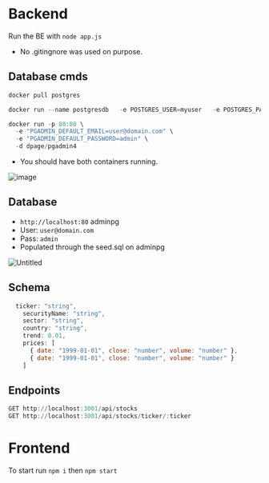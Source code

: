 # Backend
Run the BE with `node app.js`
- No .gitingnore was used on purpose.


## Database cmds 

```powershell
docker pull postgres

docker run --name postgresdb   -e POSTGRES_USER=myuser   -e POSTGRES_PASSWORD=mysecretpassword   -e POSTGRES_DB=postgresdb   -v $(pwd)/db:/docker-entrypoint-initdb.d/   -p 5432:5432   -d postgres

docker run -p 80:80 \
  -e "PGADMIN_DEFAULT_EMAIL=user@domain.com" \
  -e "PGADMIN_DEFAULT_PASSWORD=admin" \
  -d dpage/pgadmin4
 ```

- You should have both containers running.

![image](https://github.com/user-attachments/assets/f2cfe633-602a-4fbd-90d5-2df353d0903d)

## Database 
- `http://localhost:80` adminpg
- User: `user@domain.com`
- Pass: `admin`
- Populated through the seed.sql on adminpg

![Untitled](https://github.com/user-attachments/assets/4fc6aba9-e9cf-4604-b2c0-fea1b393542b)

## Schema 

```javascript
  ticker: "string",
    securityName: "string",
    sector: "string",
    country: "string",
    trend: 0.01,
    prices: [
      { date: "1999-01-01", close: "number", volume: "number" },
      { date: "1999-01-01", close: "number", volume: "number" }
    ]
```

## Endpoints

```powershell
GET http://localhost:3001/api/stocks
GET http://localhost:3001/api/stocks/ticker/:ticker
```

# Frontend

To start run `npm i` then `npm start`